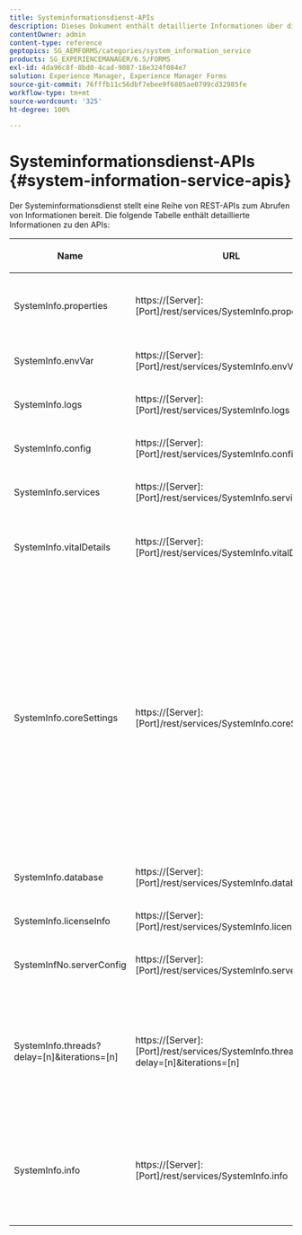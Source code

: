 ```yaml
---
title: Systeminformationsdienst-APIs
description: Dieses Dokument enthält detaillierte Informationen über die vom Systeminformationsdienst bereitgestellten APIs.
contentOwner: admin
content-type: reference
geptopics: SG_AEMFORMS/categories/system_information_service
products: SG_EXPERIENCEMANAGER/6.5/FORMS
exl-id: 4da96c8f-8bd0-4cad-9087-18e324f084e7
solution: Experience Manager, Experience Manager Forms
source-git-commit: 76fffb11c56dbf7ebee9f6805ae0799cd32985fe
workflow-type: tm+mt
source-wordcount: '325'
ht-degree: 100%

---
```


# Systeminformationsdienst-APIs {#system-information-service-apis}

Der Systeminformationsdienst stellt eine Reihe von REST-APIs zum Abrufen von Informationen bereit. Die folgende Tabelle enthält detaillierte Informationen zu den APIs:

<table>
 <thead>
  <tr>
   <th><p>Name</p></th>
   <th><p>URL</p></th>
   <th><p>Beschreibung</p></th>
  </tr>
 </thead>
 <tbody>
  <tr>
   <td><p>SystemInfo.properties</p></td>
   <td><p>https://[Server]:[Port]/rest/services/SystemInfo.properties</p></td>
   <td><p>Diese API ist ein Wrapper für Java-API<a href="https://docs.oracle.com/javase/6/docs/api/java/lang/System.html#getProperties()"> system.getProperties-Java-API</a>. Sie ruft die Konfiguration des aktuellen Arbeitsbereichs ab. </p></td>
  </tr>
  <tr>
   <td><p>SystemInfo.envVar</p></td>
   <td><p>https://[Server]:[Port]/rest/services/SystemInfo.envVar</p></td>
   <td><p>Ruft alle Umgebungsvariablen des Host-Betriebssystems ab. </p></td>
  </tr>
  <tr>
   <td><p>SystemInfo.logs</p></td>
   <td><p>https://[Server]:[Port]/rest/services/SystemInfo.logs</p></td>
   <td><p>Lädt eine ZIP-Datei mit Protokollen des Anwendungs-Servers herunter. </p></td>
  </tr>
  <tr>
   <td><p>SystemInfo.config</p></td>
   <td><p>https://[Server]:[Port]/rest/services/SystemInfo.config</p></td>
   <td><p>Ruft den gesamten Inhalt der Datei „config.xml“ ab. </p></td>
  </tr>
  <tr>
   <td><p>SystemInfo.services</p></td>
   <td><p>https://[Server]:[Port]/rest/services/SystemInfo.services</p></td>
   <td><p>Ruft Status und Konfigurationsparameter von AEM Forms-Diensten ab.</p></td>
  </tr>
  <tr>
   <td><p>SystemInfo.vitalDetails</p></td>
   <td><p>https://[Server]:[Port]/rest/services/SystemInfo.vitalDetails</p></td>
   <td><p>Ruft Server-Betriebszeit, JVM-Argumente, Systemspeicher, Heap-Größe, Betriebssystemnamen, Anzahl der aktiven Threads und Thread-Anzahl ab. </p></td>
  </tr>
  <tr>
   <td><p>SystemInfo.coreSettings</p></td>
   <td><p>https://[Server]:[Port]/rest/services/SystemInfo.coreSettings</p></td>
   <td><p>Ruft Werte der folgenden Eigenschaften ab:</p>
    <ul>
     <li><p>AdobeTempDir</p></li>
     <li><p>AdobeServerFontDir</p></li>
     <li><p>CustomerFontDir</p></li>
     <li><p>GlobalDocumentStorageRootDir</p></li>
     <li><p>DefaultDocumentMaxInlineSize</p></li>
     <li><p>DefaultDocumentDisposalTimeout</p></li>
     <li><p>EnableDocumentDBStorage</p></li>
     <li><p>GlobalDocumentStorageUseNetworkShare</p></li>
     <li><p>EnableFIPS</p></li>
     <li><p>EnableWSDL</p></li>
     <li><p>DataServicesConfigFile </p></li>
     <li><p>EnableRDS</p></li>
    </ul><p></p></td>
  </tr>
  <tr>
   <td><p>SystemInfo.database</p></td>
   <td><p>https://[Server]:[Port]/rest/services/SystemInfo.database</p></td>
   <td><p>Ruft detaillierte Informationen zur Datenbank ab.</p></td>
  </tr>
  <tr>
   <td><p>SystemInfo.licenseInfo</p></td>
   <td><p>https://[Server]:[Port]/rest/services/SystemInfo.licenseInfo</p></td>
   <td><p>Ruft Version und Lizenzinformationen der installierten AEM Forms-Komponenten ab. </p></td>
  </tr>
  <tr>
   <td><p>SystemInfNo.serverConfig</p></td>
   <td><p>https://[Server]:[Port]/rest/services/SystemInfo.serverConfig</p></td>
   <td><p>Lädt Konfigurationsdateien des Host-Anwendungs-Servers herunter. </p></td>
  </tr>
  <tr>
   <td><p>SystemInfo.threads?delay=[n]&amp;iterations=[n]</p></td>
   <td><p>https://[Server]:[Port]/rest/services/SystemInfo.threads?delay=[n]&amp;iterations=[n]</p></td>
   <td><p>Ruft Anzahl und Stapel-Trace aktiver Threads ab. Folgende Parameter werden akzeptiert:</p>
    <ul>
     <li><p>iterations= [n]: Gibt die Anzahl der Iterationen an. Ersetzen Sie n durch eine Zahl. </p></li>
     <li><p>Delay= [n]: Gibt an, wie viele Millisekunden vor der nächsten Iteration gewartet werden soll. </p></li>
    </ul><p></p></td>
  </tr>
  <tr>
   <td><p>SystemInfo.info</p></td>
   <td><p>https://[Server]:[Port]/rest/services/SystemInfo.info</p></td>
   <td><p>Diese API ist ein Wrapper für alle Systeminformationsdienst-APIs. Sie führt intern alle Systeminformations-APIs aus und lädt Informationen im ZIP-Format herunter. </p><p><i><strong>Hinweis</strong>: Die Datei „SystemInfo.info“ enthält nicht Anzahl und Stapelablaufverfolgung aktiver Threads. </i></p></td>
  </tr>
 </tbody>
</table>
